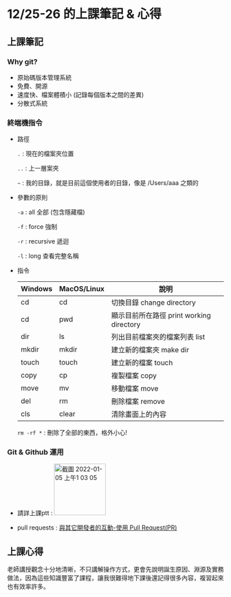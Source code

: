 # 12/25-26 的上課筆記 & 心得

## 上課筆記

### Why git?
- 原始碼版本管理系統
- 免費、開源
- 速度快、檔案體積小 (記錄每個版本之間的差異)
- 分散式系統

### 終端機指令
- 路徑

  `.` : 現在的檔案夾位置

  `..` : 上一層案夾

  `~` : 我的目錄，就是目前這個使用者的目錄，像是 /Users/aaa 之類的

- 參數的原則

  `-a` : all 全部 (包含隱藏檔)

  `-f` : force 強制

  `-r` : recursive 遞迴

  `-l` : long 查看完整名稱

- 指令

  | Windows | MacOS/Linux | 說明 |
  | -------- | -------- | -------- |
  | cd     | cd     | 切換目錄 change directory    |
  | cd     | pwd     | 顯示目前所在路徑 print working directory    |
  | dir     | ls     | 列出目前檔案夾的檔案列表  list   |
  | mkdir     | mkdir     | 建立新的檔案夾  make dir   |
  | touch     | touch     | 建立新的檔案  touch   |
  | copy     | cp     | 複製檔案   copy  |
  | move     | mv     | 移動檔案   move  |
  | del     | rm     | 刪除檔案    remove |
  | cls     | clear     | 清除畫面上的內容     |

  `rm -rf *` : 刪除了全部的東西，格外小心!
  
### Git & Github 運用

- 請詳上課ptt : <img width="120" alt="截圖 2022-01-05 上午1 03 05" src="https://user-images.githubusercontent.com/95270411/148096164-73d7fb49-4d06-482b-880f-255787b38f48.png">

- pull requests : [與其它開發者的互動-使用 Pull Request(PR)]

[與其它開發者的互動-使用 Pull Request(PR)]:https://gitbook.tw/chapters/github/pull-request


## 上課心得
老師講授觀念十分地清晰，不只講解操作方式，更會先說明誕生原因、淵源及實務做法，因為這些知識豐富了課程，讓我很難得地下課後還記得很多內容，複習起來也有效率許多。
